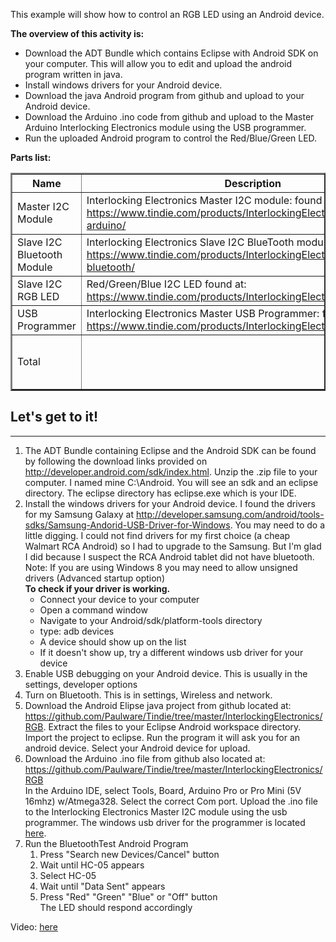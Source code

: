 This example will show how to control an RGB LED using an Android device.  <p><b>The overview of this activity is:</b>
<ul>
<li>Download the ADT Bundle which contains Eclipse with Android SDK on your computer.  This will allow you to edit and upload the android program written in java.</li>
<li>Install windows drivers for your Android device.</li>
<li>Download the java Android program from github and upload to your Android device.</li>
<li>Download the Arduino .ino code from github and upload to the Master Arduino Interlocking Electronics module using the USB programmer.</li>
<li>Run the uploaded Android program to control the Red/Blue/Green LED.</li>
</ul>
<b>Parts list:</b>
<table border="2px solid">
<tr><th>Name</th><th>Description</th><th>Price</th></tr>
<tr><td>Master I2C Module</td><td>Interlocking Electronics Master I2C module: found at <a href="https://www.tindie.com/products/InterlockingElectronics/master-arduino/">https://www.tindie.com/products/InterlockingElectronics/master-arduino/</a></td><td>$15.00</td></tr>
<tr><td>Slave I2C Bluetooth Module</td><td>Interlocking Electronics Slave I2C BlueTooth module: found at: <a href="https://www.tindie.com/products/InterlockingElectronics/interlocking-bluetooth/">https://www.tindie.com/products/InterlockingElectronics/interlocking-bluetooth/</a></td><td>$25.00</td></tr>
<tr><td>Slave I2C RGB LED</td><td>Red/Green/Blue I2C LED found at: <a href="https://www.tindie.com/products/InterlockingElectronics/i2c-rgb-led/">https://www.tindie.com/products/InterlockingElectronics/i2c-rgb-led/</a></td><td>$12.00</td></tr>
<tr><td>USB Programmer</td><td>Interlocking Electronics Master USB Programmer: found at <a href="https://www.tindie.com/products/InterlockingElectronics/programmer/">https://www.tindie.com/products/InterlockingElectronics/programmer/</a></td><td>$10.00</td></tr>
<tr><td>Total</td><Td>&nbsp;</td><td>$62.00 + plus Android device</td></tr>
</table>
<H2>Let's get to it!</H2>
<hr>
<p>
<ol>
<li> The ADT Bundle containing Eclipse and the Android SDK can be found by following the download links provided on <a href="http://developer.android.com/sdk/index.html">http://developer.android.com/sdk/index.html</a>.  Unzip the .zip file to your computer.  I named mine C:\Android.  You will see an sdk and an eclipse directory.  The eclipse directory has eclipse.exe which is your IDE.  
</li>
<li>Install the windows drivers for your Android device.   I found the drivers for my Samsung Galaxy at <a href="http://developer.samsung.com/android/tools-sdks/Samsung-Andorid-USB-Driver-for-Windows">http://developer.samsung.com/android/tools-sdks/Samsung-Andorid-USB-Driver-for-Windows</a>. You may need to do a little digging.  I could not find drivers for my first choice (a cheap Walmart RCA Android) so I had to upgrade to the Samsung.  But I'm glad I did because I suspect the RCA Android tablet did not have bluetooth.<br>
Note: If you are using Windows 8 you may need to allow unsigned drivers (Advanced startup option)<br>
<b>To check if your driver is working.</b> 
<ul>
  <li>Connect your device to your computer</li>
  <li>Open a command window</li>
  <li>Navigate to your Android/sdk/platform-tools directory</li>
  <li>type: adb devices</li>
  <li>A device should show up on the list</li>
  <li>If it doesn't show up, try a different windows usb driver for your device</li>
</ul>
</li>

<li>Enable USB debugging on your Android device.  This is usually in the settings, developer options</li>
<li>Turn on Bluetooth.  This is in settings, Wireless and network.</li>
<li>Download the Android Elipse java project from github located at: <a href="https://github.com/Paulware/Tindie/tree/master/InterlockingElectronics/RGB">https://github.com/Paulware/Tindie/tree/master/InterlockingElectronics/RGB</a>. Extract the files to your Eclipse Android workspace directory.  Import the project to eclipse.  Run the program it will ask you for an android device.  Select your Android device for upload.</li>
<li>Download the Arduino .ino file from github also located at: <a href="https://github.com/Paulware/Tindie/tree/master/InterlockingElectronics/RGB">https://github.com/Paulware/Tindie/tree/master/InterlockingElectronics/RGB</a><br>
    In the Arduino IDE, select Tools, Board, Arduino Pro or Pro Mini (5V 16mhz) w/Atmega328.  Select the correct Com port.  Upload the .ino file to the Interlocking Electronics Master I2C module using the usb programmer.  The windows usb driver for the programmer is located <a href="http://www.silabs.com/Support%20Documents/Software/CP210x_VCP_Windows.zip">here</a>. 
<li>Run the BluetoothTest Android Program
   <ol>
   <li>Press "Search new Devices/Cancel" button</li>
   <li>Wait until HC-05 appears</li>
   <li>Select HC-05</li>
   <li>Wait until "Data Sent" appears</li>
   <li>Press "Red" "Green" "Blue" or "Off" button<br>
        The LED should respond accordingly
   </li>
   
   </ol>

</li>
</ol>

Video: <a href="https://www.youtube.com/watch?v=WPH_DAv0iuA&feature=youtu.be">here</a>
